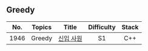 ## Greedy

| No.  | Topics |                                        Title                                        | Difficulty | Stack |
| :--: | :----: | :---------------------------------------------------------------------------------: | :--------: | :---: |
| 1946 | Greedy | [신입 사원](https://github.com/kim-wonjin/Problem-solving/blob/master/BOJ/1946.cpp) |     S1     |  C++  |
